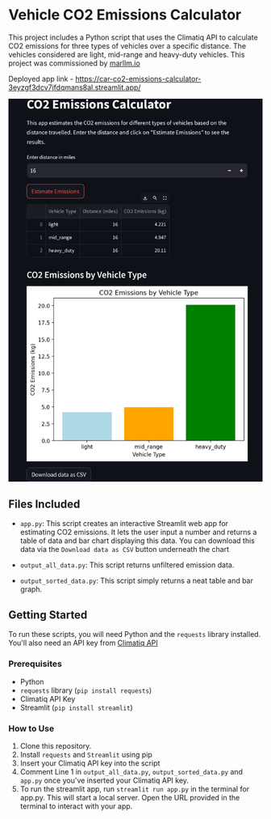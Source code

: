 # Vehicle CO2 Emissions Calculator

This project includes a Python script that uses the Climatiq API to calculate CO2 emissions for three types of vehicles over a specific distance. The vehicles considered are light, mid-range and heavy-duty vehicles. This project was commissioned by [marllm.io](https://www.marllm.io/)

Deployed app link - https://car-co2-emissions-calculator-3eyzgf3dcv7jfdqmans8al.streamlit.app/

<img src="image1.jpg" alt="Streamlit run Emission Calculator" width="600"/>

## Files Included

- `app.py`: This script creates an interactive Streamlit web app for estimating CO2 emissions. 
            It lets the user input a number and returns a table of data and bar chart displaying this data. 
            You can download this data via the `Download data as CSV` button underneath the chart 

- `output_all_data.py`: This script returns unfiltered emission data.
- `output_sorted_data.py`: This script simply returns a neat table and bar graph.


## Getting Started

To run these scripts, you will need Python and the `requests` library installed. You'll also need an API key from [Climatiq API](https://www.climatiq.io/)

### Prerequisites

- Python
- `requests` library (`pip install requests`)
- Climatiq API Key
- Streamlit (`pip install streamlit`)

### How to Use

1. Clone this repository.
2. Install `requests` and `Streamlit` using pip
3. Insert your Climatiq API key into the script
4. Comment Line 1 in `output_all_data.py`, `output_sorted_data.py` and `app.py` once you've inserted your Climatiq API key.
5. To run the streamlit app, run `streamlit run app.py` in the terminal for app.py. This will start a local server. Open the URL provided in the terminal to interact with your app.

